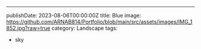 ---
publishDate: 2023-08-06T00:00:00Z
title: Blue
image: https://github.com/ARNAB814/Portfolio/blob/main/src/assets/images/IMG_1852.jpg?raw=true
category: Landscape
tags:
  - sky


